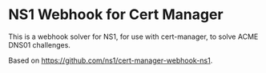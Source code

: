 # NS1 Webhook for Cert Manager
This is a webhook solver for NS1, for use with cert-manager, to solve ACME DNS01 challenges.

Based on https://github.com/ns1/cert-manager-webhook-ns1.